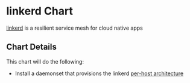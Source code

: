 # linkerd Chart

[linkerd](https://linkerd.io/) is a resilient service mesh for cloud native apps

## Chart Details
This chart will do the following:

* Install a daemonset that provisions the linkerd [per-host architecture](https://linkerd.io/in-depth/deployment#per-host)
```

